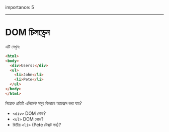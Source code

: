 importance: 5

---

# DOM চিলড্রেন

এটি দেখুন:

```html
<html>
<body>
  <div>Users:</div>
  <ul>
    <li>John</li>
    <li>Pete</li>
  </ul>
</body>
</html>
```

নিম্নোক্ত প্রতিটি এলিমেন্ট সমূহ কিভাবে অ্যাক্সেস করা যায়?
- `<div>` DOM নোড?
- `<ul>` DOM নোড?
- দ্বিতীয় `<li>` (Pete টেক্সট সহ)?
